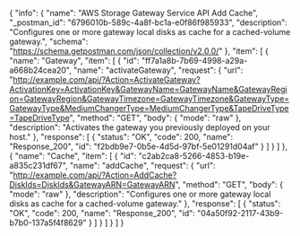 {
  "info": {
    "name": "AWS Storage Gateway Service API Add Cache",
    "_postman_id": "6796010b-589c-4a8f-bc1a-e0f86f985933",
    "description": "Configures one or more gateway local disks as cache for a cached-volume gateway.",
    "schema": "https://schema.getpostman.com/json/collection/v2.0.0/"
  },
  "item": [
    {
      "name": "Gateway",
      "item": [
        {
          "id": "ff7a1a8b-7b69-4998-a29a-a668b24cea20",
          "name": "activateGateway",
          "request": {
            "url": "http://example.com/api/?Action=ActivateGateway?ActivationKey=ActivationKey&GatewayName=GatewayName&GatewayRegion=GatewayRegion&GatewayTimezone=GatewayTimezone&GatewayType=GatewayType&MediumChangerType=MediumChangerType&TapeDriveType=TapeDriveType",
            "method": "GET",
            "body": {
              "mode": "raw"
            },
            "description": "Activates the gateway you previously deployed on your host."
          },
          "response": [
            {
              "status": "OK",
              "code": 200,
              "name": "Response_200",
              "id": "f2bdb9e7-0b5e-4d5d-97bf-5e01291d04af"
            }
          ]
        }
      ]
    },
    {
      "name": "Cache",
      "item": [
        {
          "id": "c2ab2ca8-5266-4853-b19e-a835c231df67",
          "name": "addCache",
          "request": {
            "url": "http://example.com/api/?Action=AddCache?DiskIds=DiskIds&GatewayARN=GatewayARN",
            "method": "GET",
            "body": {
              "mode": "raw"
            },
            "description": "Configures one or more gateway local disks as cache for a cached-volume gateway."
          },
          "response": [
            {
              "status": "OK",
              "code": 200,
              "name": "Response_200",
              "id": "04a50f92-2117-43b9-b7b0-137a5f4f8629"
            }
          ]
        }
      ]
    }
  ]
}
